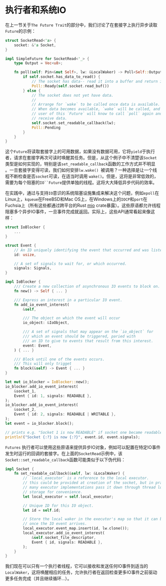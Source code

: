 # 执行者和系统IO


在上一节关于`The Future Trait`的部分中，我们讨论了在套接字上执行异步读取`Future`的示例：

```rust
struct SocketRead<'a> {
    socket: &'a Socket,
}

impl SimpleFuture for SocketRead<'_> {
    type Output = Vec<u8>;

    fn poll(self: Pin<&mut Self>, lw: &LocalWaker) -> Poll<Self::Output> {
        if self.socket.has_data_to_read() {
            // The socket has data-- read it into a buffer and return it.
            Poll::Ready(self.socket.read_buf())
        } else {
            // The socket does not yet have data.
            //
            // Arrange for `wake` to be called once data is available.
            // When data becomes available, `wake` will be called, and the
            // user of this `Future` will know to call `poll` again and
            // receive data.
            self.socket.set_readable_callback(lw);
            Poll::Pending
        }
    }
}
```

这个`Future`将读取套接字上的可用数据，如果没有数据可用，它将`yield`于执行者，请求在套接字再次可读时唤醒其任务。但是，从这个例子中不清楚该`Socket`类型是如何实现的，特别是该`set_readable_callback`函数的工作方式并不明显 。一旦套接字变得可读，我们如何安排`lw.wake() `被调用？一种选择是让一个线程不断检查是否`socket`可读，在适当时调用 `wake()`。但是，这将是非常低效的，需要为每个阻塞的`IO``Future`提供单独的线程。这将大大降低异步代码的效率。

在实践中，通过与支持`IO`意识的系统阻塞设施集成来解决这个问题，例如`epoll`在Linux上，`kqueue`在FreeBSD和Mac OS上，在Windows上的`IOCP`和`port`在Fuchsia上（所有这些都通过跨平台的Rust [mio](https://github.com/carllerche/mio) crate暴露）。这些原语都允许线程阻塞多个异步IO事件，一旦事件完成就返回。实际上，这些API通常看起来像这样：

```rust
struct IoBlocker {
    ...
}

struct Event {
    // An ID uniquely identifying the event that occurred and was listened for.
    id: usize,

    // A set of signals to wait for, or which occurred.
    signals: Signals,
}

impl IoBlocker {
    /// Create a new collection of asynchronous IO events to block on.
    fn new() -> Self { ... }

    /// Express an interest in a particular IO event.
    fn add_io_event_interest(
        &self,

        /// The object on which the event will occur
        io_object: &IoObject,

        /// A set of signals that may appear on the `io_object` for
        /// which an event should be triggered, paried with
        /// an ID to give to events that result from this interest.
        event: Event,
    ) { ... }

    /// Block until one of the events occurs.
    /// This will only trigget
    fn block(&self) -> Event { ... }
}

let mut io_blocker = IoBlocker::new();
io_blocker.add_io_event_interest(
    &socket_1,
    Event { id: 1, signals: READABLE },
);
io_blocker.add_io_event_interest(
    &socket_2,
    Event { id: 2, signals: READABLE | WRITABLE },
);
let event = io_blocker.block();

// prints e.g. "Socket 1 is now READABLE" if socket one became readable.
println!("Socket {:?} is now {:?}", event.id, event.signals);
```

`Futures` 执行者可以使用这些原语来提供异步IO对象，例如可以配置在特定IO事件发生时运行的回调的套接字。在上面的`SocketRead`示例中，该 `Socket::set_readable_callback`函数可能类似于以下伪代码：

```rust
impl Socket {
    fn set_readable_callback(&self, lw: &LocalWaker) {
        // `local_executor` is a reference to the local executor.
        // this could be provided at creation of the socket, but in practice
        // many executor implementations pass it down through thread local
        // storage for convenience.
        let local_executor = self.local_executor;

        // Unique ID for this IO object.
        let id = self.id;

        // Store the local waker in the executor's map so that it can be called
        // once the IO event arrives.
        local_executor.event_map.insert(id, lw.clone());
        local_executor.add_io_event_interest(
            &self.socket_file_descriptor,
            Event { id, signals: READABLE },
        );
    }
}
```

我们现在可以只有一个执行者线程，它可以接收和发送任何IO事件到适当的`LocalWaker`，这将唤醒相应的任务，允许执行者在返回检查更多IO事件之前驱动更多任务完成（并且继续循环...）。
